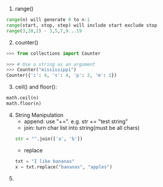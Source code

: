1. range()
```python
range(n) will generate 0 to n-1
range(start, stop, step) will include start exclude stop
range(3,20,2) - 3,5,7,9...19
```
2. counter()
```python
>>> from collections import Counter

>>> # Use a string as an argument
>>> Counter("mississippi")
Counter({'i': 4, 's': 4, 'p': 2, 'm': 1})
```
3. ceil() and floor(): 
```python
math.ceil(n)
math.floor(n)
```
4. String Manipulation
   - append: use "+=". e.g. str += "test string"
   - join: turn char list into string(must be all chars)
    ```python
    str = "".join(['a', 'b'])
    ```
   - replace
   ```python
   txt = "I like bananas"
   x = txt.replace("bananas", "apples")
   ```
5. 